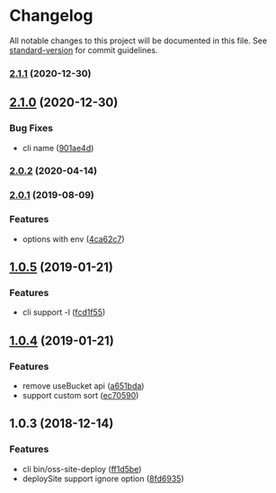 # Changelog

All notable changes to this project will be documented in this file. See [standard-version](https://github.com/conventional-changelog/standard-version) for commit guidelines.

### [2.1.1](https://github.com/weidian-lab/oss-site-deployer/compare/v2.1.0...v2.1.1) (2020-12-30)

## [2.1.0](https://github.com/weidian-lab/oss-site-deployer/compare/v2.0.2...v2.1.0) (2020-12-30)


### Bug Fixes

* cli name ([901ae4d](https://github.com/weidian-lab/oss-site-deployer/commit/901ae4dc8467f11ed20e53ea4ad53f90b04c4e2d))

### [2.0.2](https://github.com/weidian-lab/oss-site-deployer/compare/v2.0.1...v2.0.2) (2020-04-14)

### [2.0.1](https://github.com/weidian-lab/oss-site-deployer/compare/v2.0.0...v2.0.1) (2019-08-09)


### Features

* options with env ([4ca62c7](https://github.com/weidian-lab/oss-site-deployer/commit/4ca62c7))

<a name="1.0.5"></a>
## [1.0.5](https://github.com/weidian-lab/oss-site-deployer/compare/v1.0.4...v1.0.5) (2019-01-21)


### Features

* cli support -l ([fcd1f55](https://github.com/weidian-lab/oss-site-deployer/commit/fcd1f55))



<a name="1.0.4"></a>
## [1.0.4](https://github.com/weidian-lab/oss-site-deployer/compare/v1.0.3...v1.0.4) (2019-01-21)


### Features

* remove useBucket api ([a651bda](https://github.com/weidian-lab/oss-site-deployer/commit/a651bda))
* support custom sort ([ec70590](https://github.com/weidian-lab/oss-site-deployer/commit/ec70590))



<a name="1.0.3"></a>
## 1.0.3 (2018-12-14)


### Features

* cli bin/oss-site-deploy ([ff1d5be](https://github.com/weidian-lab/oss-site-deployer/commit/ff1d5be))
* deploySite support ignore option ([8fd6935](https://github.com/weidian-lab/oss-site-deployer/commit/8fd6935))
